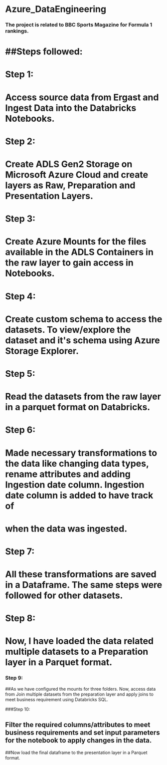 # Azure_DataEngineering
### The project is related to BBC Sports Magazine for Formula 1 rankings.

# ##Steps followed:

# Step 1:
# Access source data from Ergast and Ingest Data into the Databricks Notebooks. 
# 
# Step 2:
# Create ADLS Gen2 Storage on Microsoft Azure Cloud and create layers as Raw, Preparation and Presentation Layers.
# 
# Step 3:
# Create Azure Mounts for the files available in the ADLS Containers in the raw layer to gain access in Notebooks.
# 
# Step 4:
# Create custom schema to access the datasets. To view/explore the dataset and it's schema using Azure Storage Explorer.
# 
# Step 5:
# Read the datasets from the raw layer in a parquet format on Databricks.
# 
# Step 6:
# Made necessary transformations to the data like changing data types, rename attributes and adding Ingestion date column. Ingestion date column is added to have track of 
# when the data was ingested.
# 
# Step 7:
# All these transformations are saved in a Dataframe. The same steps were followed for other datasets.
# 
# Step 8:
# Now, I have loaded the data related multiple datasets to a Preparation layer in a Parquet format.

### Step 9:
##As we have configured the mounts for three folders. Now, access data from Join multiple datasets from the preparation layer and apply joins to meet business requirement using Databricks SQL.

###Step 10:
## Filter the required columns/attributes to meet business requirements and set input parameters for the notebook to apply changes in the data. 
##Now load the final dataframe to the presentation layer in a Parquet format.
